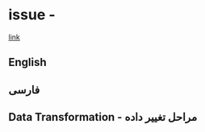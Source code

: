 # issue <NUMBER> - <NAME>
[link](<URL>)

## English

## فارسی


## Data Transformation - مراحل تغییر داده
```nim
```
